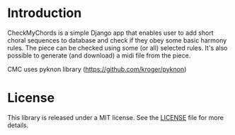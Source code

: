 # Introduction

CheckMyChords is a simple Django app that enables user to add short choral sequences to database and check if they obey some basic harmony rules.
The piece can be checked using some (or all) selected rules.
It's also possible to generate (and download) a midi file from the piece.

CMC uses pyknon library (https://github.com/kroger/pyknon)


# License

This library is released under a MIT license. See the [LICENSE](LICENSE.md) file for
more details.


